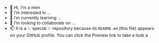 - 👋 Hi, I’m a men
- 👀 I’m interested in ...
- 🌱 I’m currently learning ...
- 💞️ I’m looking to collaborate on ...
- 📫 It is a ✨ special ✨ repository because its `README.md` (this file) appears on your GitHub profile.
You can click the Preview link to take a look a
